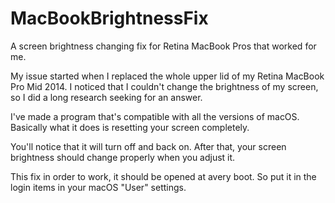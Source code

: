 # MacBookBrightnessFix
A screen brightness changing fix for Retina MacBook Pros that worked for me.

My issue started when I replaced the whole upper lid of my Retina MacBook Pro Mid 2014.
I noticed that I couldn't change the brightness of my screen, so I did a long research seeking for an answer.

I've made a program that's compatible with all the versions of macOS.
Basically what it does is resetting your screen completely.

You'll notice that it will turn off and back on.
After that, your screen brightness should change properly when you adjust it.

This fix in order to work, it should be opened at avery boot. So put it in the login items in your macOS "User" settings.
